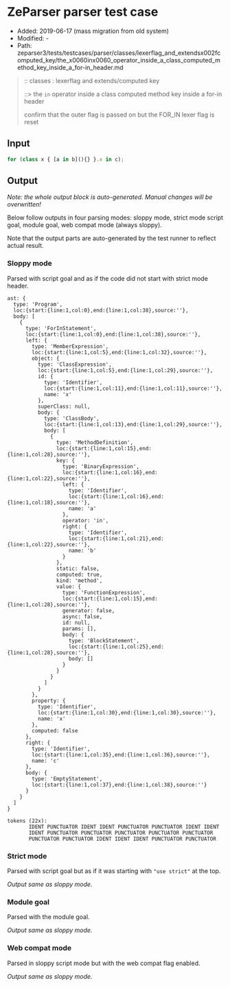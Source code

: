 # ZeParser parser test case

- Added: 2019-06-17 (mass migration from old system)
- Modified: -
- Path: zeparser3/tests/testcases/parser/classes/lexerflag_and_extendsx002fcomputed_key/the_x0060inx0060_operator_inside_a_class_computed_method_key_inside_a_for-in_header.md

> :: classes : lexerflag and extends/computed key
>
> ::> the `in` operator inside a class computed method key inside a for-in header
>
> confirm that the outer flag is passed on but the FOR_IN lexer flag is reset

## Input

`````js
for (class x { [a in b](){} }.x in c);
`````

## Output

_Note: the whole output block is auto-generated. Manual changes will be overwritten!_

Below follow outputs in four parsing modes: sloppy mode, strict mode script goal, module goal, web compat mode (always sloppy).

Note that the output parts are auto-generated by the test runner to reflect actual result.

### Sloppy mode

Parsed with script goal and as if the code did not start with strict mode header.

`````
ast: {
  type: 'Program',
  loc:{start:{line:1,col:0},end:{line:1,col:38},source:''},
  body: [
    {
      type: 'ForInStatement',
      loc:{start:{line:1,col:0},end:{line:1,col:38},source:''},
      left: {
        type: 'MemberExpression',
        loc:{start:{line:1,col:5},end:{line:1,col:32},source:''},
        object: {
          type: 'ClassExpression',
          loc:{start:{line:1,col:5},end:{line:1,col:29},source:''},
          id: {
            type: 'Identifier',
            loc:{start:{line:1,col:11},end:{line:1,col:11},source:''},
            name: 'x'
          },
          superClass: null,
          body: {
            type: 'ClassBody',
            loc:{start:{line:1,col:13},end:{line:1,col:29},source:''},
            body: [
              {
                type: 'MethodDefinition',
                loc:{start:{line:1,col:15},end:{line:1,col:28},source:''},
                key: {
                  type: 'BinaryExpression',
                  loc:{start:{line:1,col:16},end:{line:1,col:22},source:''},
                  left: {
                    type: 'Identifier',
                    loc:{start:{line:1,col:16},end:{line:1,col:18},source:''},
                    name: 'a'
                  },
                  operator: 'in',
                  right: {
                    type: 'Identifier',
                    loc:{start:{line:1,col:21},end:{line:1,col:22},source:''},
                    name: 'b'
                  }
                },
                static: false,
                computed: true,
                kind: 'method',
                value: {
                  type: 'FunctionExpression',
                  loc:{start:{line:1,col:15},end:{line:1,col:28},source:''},
                  generator: false,
                  async: false,
                  id: null,
                  params: [],
                  body: {
                    type: 'BlockStatement',
                    loc:{start:{line:1,col:25},end:{line:1,col:28},source:''},
                    body: []
                  }
                }
              }
            ]
          }
        },
        property: {
          type: 'Identifier',
          loc:{start:{line:1,col:30},end:{line:1,col:30},source:''},
          name: 'x'
        },
        computed: false
      },
      right: {
        type: 'Identifier',
        loc:{start:{line:1,col:35},end:{line:1,col:36},source:''},
        name: 'c'
      },
      body: {
        type: 'EmptyStatement',
        loc:{start:{line:1,col:37},end:{line:1,col:38},source:''}
      }
    }
  ]
}

tokens (22x):
       IDENT PUNCTUATOR IDENT IDENT PUNCTUATOR PUNCTUATOR IDENT IDENT
       IDENT PUNCTUATOR PUNCTUATOR PUNCTUATOR PUNCTUATOR PUNCTUATOR
       PUNCTUATOR PUNCTUATOR IDENT IDENT IDENT PUNCTUATOR PUNCTUATOR
`````

### Strict mode

Parsed with script goal but as if it was starting with `"use strict"` at the top.

_Output same as sloppy mode._

### Module goal

Parsed with the module goal.

_Output same as sloppy mode._

### Web compat mode

Parsed in sloppy script mode but with the web compat flag enabled.

_Output same as sloppy mode._
